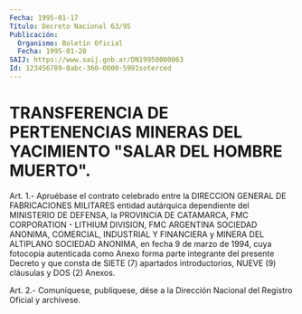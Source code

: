```yaml
---
Fecha: 1995-01-17
Título: Decreto Nacional 63/95
Publicación:
  Organismo: Boletín Oficial
  Fecha: 1995-01-20
SAIJ: https://www.saij.gob.ar/DN19950000063
Id: 123456789-0abc-360-0000-5991soterced
---
```

# TRANSFERENCIA DE PERTENENCIAS MINERAS DEL YACIMIENTO "SALAR DEL HOMBRE MUERTO".

<a id="1"></a>
Art.  1.-  Apruébase  el contrato celebrado entre la DIRECCION GENERAL DE FABRICACIONES MILITARES  entidad  autárquica dependiente del  MINISTERIO  DE  DEFENSA,  la  PROVINCIA  DE  CATAMARCA,    FMC CORPORATION  -  LITHIUM  DIVISION,  FMC ARGENTINA SOCIEDAD ANONIMA, COMERCIAL, INDUSTRIAL Y FINANCIERA y  MINERA DEL ALTIPLANO SOCIEDAD ANONIMA,  en fecha 9 de marzo de 1994, cuya  fotocopia  autenticada como Anexo  forma  parte  integrante  del  presente  Decreto  y que consta  de  SIETE (7) apartados introductorios, NUEVE (9) cláusulas y DOS (2) Anexos.

<a id="2"></a>
Art. 2.- Comuníquese, publíquese, dése a la Dirección Nacional del Registro Oficial y archívese.